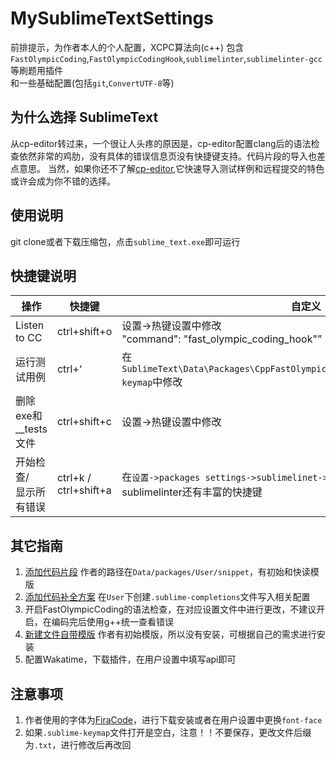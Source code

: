 # MySublimeTextSettings

前排提示，为作者本人的个人配置，XCPC算法向(c++)
包含`FastOlympicCoding`,`FastOlympicCodingHook`,`sublimelinter`,`sublimelinter-gcc`等刷题用插件<br>和一些基础配置(包括`git`,`ConvertUTF-8`等)

## 为什么选择 SublimeText

从cp-editor转过来，一个很让人头疼的原因是，cp-editor配置clang后的语法检查依然非常的鸡肋，没有具体的错误信息页没有快捷键支持。代码片段的导入也差点意思。
当然，如果你还不了解[cp-editor](https://cpeditor.org/zh/),它快速导入测试样例和远程提交的特色或许会成为你不错的选择。

## 使用说明

git clone或者下载压缩包，点击`sublime_text.exe`即可运行

## 快捷键说明

| 操作                                     | 快捷键                | 自定义                                                       |
| ---------------------------------------- | --------------------- | ------------------------------------------------------------ |
| Listen to CC                             | ctrl+shift+o          | 设置->热键设置中修改<br />"command": "fast_olympic_coding_hook"” |
| 运行测试用例                             | ctrl+‘                | 在 `SublimeText\Data\Packages\CppFastOlympicCoding\Default(windows).sublime-keymap`中修改 |
| 删除exe和__tests文件                     | ctrl+shift+c          | 设置->热键设置中修改                                         |
|开始检查/<br>显示所有错误 | ctrl+k / ctrl+shift+a | 在`设置->packages settings->sublimelinet->key bindings`进行修改<br>sublimelinter还有丰富的快捷键 |

## 其它指南

1. [添加代码片段](https://9iphp.com/web/html/sublime-text-code-snippets.html#) 作者的路径在`Data/packages/User/snippet`，有初始和快读模版
2. [添加代码补全方案](https://www.sublimetext.com/docs/completions.html) 在`User`下创建`.sublime-completions`文件写入相关配置
3. 开启FastOlympicCoding的语法检查，在对应设置文件中进行更改，不建议开启，在编码完后使用g++统一查看错误
4. [新建文件自带模版](https://cloud.tencent.com/developer/article/1546590#) 作者有初始模版，所以没有安装，可根据自己的需求进行安装
5. 配置Wakatime，下载插件，在用户设置中填写api即可

## 注意事项

1. 作者使用的字体为[FiraCode](https://github.com/tonsky/FiraCode)，进行下载安装或者在用户设置中更换`font-face`
2. 如果`.sublime-keymap`文件打开是空白，注意！！不要保存，更改文件后缀为`.txt`，进行修改后再改回

	
